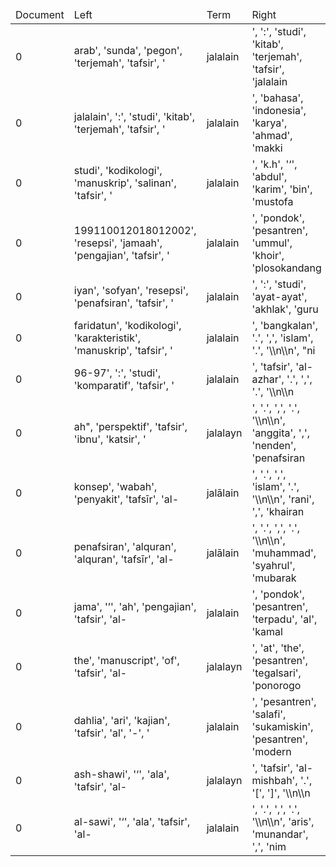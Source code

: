 <table>
	<thead>
		<tr>
			<td>Document</td>
			<td>Left</td>
			<td>Term</td>
			<td>Right</td>
		</tr>
	</thead>
	<tbody>
		<tr>
			<td>0</td>
			<td>arab', 'sunda',
         'pegon', 'terjemah', 'tafsir', '</td>
			<td>jalalain</td>
			<td>', ':', 'studi', 'kitab', 'terjemah', 'tafsir',
         'jalalain</td>
		</tr>
		<tr>
			<td>0</td>
			<td>jalalain', ':', 'studi', 'kitab', 'terjemah', 'tafsir',
         '</td>
			<td>jalalain</td>
			<td>', 'bahasa', 'indonesia', 'karya', 'ahmad', 'makki</td>
		</tr>
		<tr>
			<td>0</td>
			<td>studi', 'kodikologi', 'manuskrip',
         'salinan', 'tafsir', '</td>
			<td>jalalain</td>
			<td>', 'k.h', '‘', 'abdul', 'karim', 'bin', 'mustofa</td>
		</tr>
		<tr>
			<td>0</td>
			<td>199110012018012002', 'resepsi', 'jamaah', 'pengajian', 'tafsir', '</td>
			<td>jalalain</td>
			<td>',
         'pondok', 'pesantren', 'ummul', 'khoir', 'plosokandang</td>
		</tr>
		<tr>
			<td>0</td>
			<td>iyan', 'sofyan', 'resepsi', 'penafsiran', 'tafsir', '</td>
			<td>jalalain</td>
			<td>',
         ':', 'studi', 'ayat-ayat', 'akhlak', 'guru</td>
		</tr>
		<tr>
			<td>0</td>
			<td>faridatun', 'kodikologi', 'karakteristik', 'manuskrip',
         'tafsir', '</td>
			<td>jalalain</td>
			<td>', 'bangkalan', '.', ',', 'islam', '.', '\\n\\n', "ni</td>
		</tr>
		<tr>
			<td>0</td>
			<td>96-97', ':', 'studi', 'komparatif', 'tafsir',
         '</td>
			<td>jalalain</td>
			<td>', 'tafsir', 'al-azhar', '.', ',', '.', '\\n\\n</td>
		</tr>
		<tr>
			<td>0</td>
			<td>ah", 'perspektif', 'tafsir', 'ibnu',
         'katsir', '</td>
			<td>jalalayn</td>
			<td>', '.', ',', '.', '\\n\\n', 'anggita', ',', 'nenden', 'penafsiran</td>
		</tr>
		<tr>
			<td>0</td>
			<td>konsep', 'wabah', 'penyakit', 'tafsīr', 'al-</td>
			<td>jalālain</td>
			<td>', '.', ',', 'islam', '.', '\\n\\n',
         'rani', ',', 'khairan</td>
		</tr>
		<tr>
			<td>0</td>
			<td>penafsiran',
         'alquran', 'alquran', 'tafsīr', 'al-</td>
			<td>jalālain</td>
			<td>', '.', ',', '.', '\\n\\n', 'muhammad',
         'syahrul', 'mubarak</td>
		</tr>
		<tr>
			<td>0</td>
			<td>jama',
         '’', 'ah', 'pengajian', 'tafsir', 'al-</td>
			<td>jalalain</td>
			<td>', 'pondok', 'pesantren', 'terpadu',
         'al', 'kamal</td>
		</tr>
		<tr>
			<td>0</td>
			<td>the', 'manuscript', 'of',
         'tafsir', 'al-</td>
			<td>jalalayn</td>
			<td>', 'at', 'the', 'pesantren', 'tegalsari', 'ponorogo</td>
		</tr>
		<tr>
			<td>0</td>
			<td>dahlia', 'ari', 'kajian', 'tafsir', 'al', '-', '</td>
			<td>jalalain</td>
			<td>', 'pesantren',
         'salafi', 'sukamiskin', 'pesantren', 'modern</td>
		</tr>
		<tr>
			<td>0</td>
			<td>ash-shawi', '‘', 'ala', 'tafsir', 'al-</td>
			<td>jalalayn</td>
			<td>',
         'tafsir', 'al-mishbah', '.', '[', ']', '\\n\\n</td>
		</tr>
		<tr>
			<td>0</td>
			<td>al-sawi', '‘', 'ala', 'tafsir', 'al-</td>
			<td>jalalain</td>
			<td>', '.', ',', '.',
         '\\n\\n', 'aris', 'munandar', ',', 'nim</td>
		</tr>
	</tbody>
</table>
